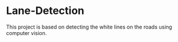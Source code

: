 # Lane-Detection
This project is based on detecting the white lines on the roads using
computer vision.
